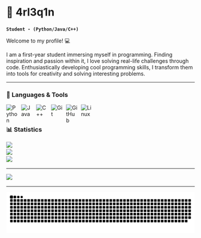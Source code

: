 # 👾 4rl3q1n

**`Student - (Python/Java/C++)`**


Welcome to my profile! 💻

I am a first-year student immersing myself in programming. Finding inspiration and passion within it, I love solving real-life challenges through code. 
Enthusiastically developing cool programming skills, I transform them into tools for creativity and solving interesting problems.

---

### 🧰 Languages & Tools

<img align="left" alt="Python" width="30px" style="padding-right:10px;" src="https://cdn.jsdelivr.net/gh/devicons/devicon/icons/python/python-plain.svg" />
<img align="left" alt="Java" width="30px" style="padding-right:10px;" src="https://cdn.jsdelivr.net/gh/devicons/devicon/icons/java/java-original.svg"/>
<img align="left" alt="C++" width="30px" style="padding-right:10px;" src="https://cdn.jsdelivr.net/gh/devicons/devicon/icons/cplusplus/cplusplus-line.svg" />
<img align="left" alt="Git" width="30px" style="padding-right:10px;" src="https://cdn.jsdelivr.net/gh/devicons/devicon/icons/git/git-original.svg" />
<img align="left" alt="GitHub" width="30px" style="padding-right:10px;" src="https://cdn.jsdelivr.net/gh/devicons/devicon/icons/github/github-original.svg" />
<img align="left" alt="Linux" width="30px" style="padding-right:10px;" src="https://cdn.jsdelivr.net/gh/devicons/devicon/icons/linux/linux-original.svg" />
<br />

#

### 📊 Statistics

![](https://github-readme-stats.vercel.app/api?username=4rl3q1n&theme=merko&hide_border=true&include_all_commits=false&count_private=false)<br/>
![](https://github-readme-streak-stats.herokuapp.com/?user=4rl3q1n&theme=merko&hide_border=true)<br/>
![](https://github-readme-stats.vercel.app/api/top-langs/?username=4rl3q1n&theme=merko&hide_border=true&include_all_commits=false&count_private=false&layout=compact)

---
[![](https://visitcount.itsvg.in/api?id=4rl3q1n&icon=0&color=0)](https://visitcount.itsvg.in)

<!-- Proudly created with GPRM ( https://gprm.itsvg.in ) -->

---

<picture>
  <source
    media="(prefers-color-scheme: dark)"
    srcset="https://raw.githubusercontent.com/platane/snk/output/github-contribution-grid-snake-dark.svg"
  />
  <source
    media="(prefers-color-scheme: light)"
    srcset="https://raw.githubusercontent.com/platane/snk/output/github-contribution-grid-snake.svg"
  />
  <img
    alt="github contribution grid snake animation"
    src="https://raw.githubusercontent.com/platane/snk/output/github-contribution-grid-snake.svg"
  />
</picture>
